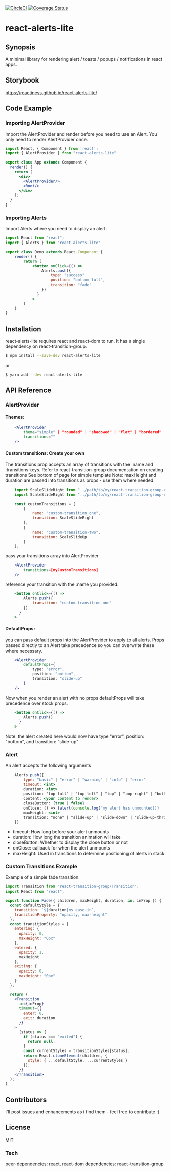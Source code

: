 [![CircleCI](https://circleci.com/gh/reactiness/react-alerts-lite.svg?style=svg)](https://coveralls.io/github/reactiness/react-alerts-lite?branch=master)
[![Coverage Status](https://coveralls.io/repos/github/reactiness/react-alerts-lite/badge.svg?branch=master)](https://coveralls.io/github/reactiness/react-alerts-lite?branch=master)

# react-alerts-lite

## Synopsis

A minimal library for rendering alert / toasts / popups / notifications in react apps.

## Storybook

https://reactiness.github.io/react-alerts-lite/

## Code Example

### Importing AlertProvider
Import the AlertProvider and render before you need to use an Alert. 
You only need to render AlertProvider once.

```jsx
import React, { Component } from 'react';
import { AlertProvider } from "react-alerts-lite"

export class App extends Component {
  render() {
    return (
      <div>
        <AlertProvider/>
        <Root/>
      </div>
    );
  }
}
```

### Importing Alerts
Import Alerts where you need to display an alert.

```jsx
import React from "react";
import { Alerts } from "react-alerts-lite"

export class Demo extends React.Component {
    render() {
        return (
            <button onClick={() =>
                Alerts.push({
                    type: "success"
                    position: "bottom-full",
                    transition: "fade"
                })
              }
            >
        )
    }
}
```

## Installation

react-alerts-lite requires react and react-dom to run. It has a single dependency on react-transition-group.

```sh
$ npm install --save-dev react-alerts-lite
```
or
```sh
$ yarn add --dev react-alerts-lite
```

## API Reference

### AlertProvider
#### Themes:
```jsx
    <AlertProvider
        theme="simple" | "rounded" | "shadowed" | "flat" | "bordered"
        transitions=""
    />
```
#### Custom transitions: Create your own
The transitions prop accepts an array of transitions with the :name and :transitions keys. 
Refer to react-transition-group documentation on creating transitions
See bottom of page for simple template
Note: maxHeight and duration are passed into transitions as props - use them where needed.
```jsx
    import ScaleSlideRight from "../path/to/my/react-transition-group-custom-transition"
    import ScaleSlideRight from "../path/to/my/react-transition-group-custom-transition"
    
    const customTransitions = [
        {
            name: "custom-transition_one",
            transition: ScaleSlideRight
        },
        {
            name: "custom-transition-two",
            transition: ScaleSlideUp
        }
    ];
```
pass your transitions array into AlertProvider
```jsx
    <AlertProvider
        transitions=[myCustomTransitions]
    />
```
reference your transition with the :name you provided.
```jsx
    <button onClick={() =>
        Alerts.push({
            transition: "custom-transition_one"
        })
      }
    >
```

#### DefaultProps:
you can pass default props into the AlertProvider to apply to all alerts.
Props passed directly to an Alert take precedence so you can overwrite these where necessary.
```jsx
    <AlertProvider
        defaultProps={
            type: "error",
            position: "bottom",
            transition: "slide-up"
        }
    />
```
Now when you render an alert with no props defaultProps will take precedence over stock props.
```jsx
    <button onClick={() =>
        Alerts.push()
      }
    >
```
Note: the alert created here would now have type "error", position: "bottom", and transition: "slide-up"

### Alert
An alert accepts the following arguments
```jsx
    Alerts.push({
        type: "basic" | "error" | "warning" | "info" | "error"
        timeout: <int>
        duration: <int>
        position: "top-full" | "top-left" | "top" | "top-right" | "bottom-left" | "bottom" | "bottom-right" | "bottom-full"
        content: <your content to render>
        closeButton: {true | false}
        onClose: () => {alert(console.log("my alert has unmounted))}
        maxHeight: <int>
        transition: "none" | "slide-up" | "slide-down" | "slide-up-through" | "fade" | "slide-right" | "slide-left" | "rotate-left" | "rotate-right" | "scale" | "scale-slide-down" | "scale-slide-left" | "scale-slide-right" | "scale-slide-up"
    })
```

- timeout: How long before your alert unmounts
- duration: How long the transition animation will take
- closeButton: Whether to display the close button or not
- onClose: callback for when the alert unmounts
- maxHeight: Used in transitions to determine positioning of alerts in stack


### Custom Transitions Example
Example of a simple fade transition.
```jsx
import Transition from "react-transition-group/Transition";
import React from "react";

export function Fade({ children, maxHeight, duration, in: inProp }) {
  const defaultStyle = {
    transition: `${duration}ms ease-in`,
    transitionProperty: "opacity, max-height"
  };
  const transitionStyles = {
    entering: {
      opacity: 0,
      maxHeight: "0px"
    },
    entered: {
      opacity: 1,
      maxHeight
    },
    exiting: {
      opacity: 0,
      maxHeight: "0px"
    }
  };

  return (
    <Transition
      in={inProp}
      timeout={{
        enter: 0,
        exit: duration
      }}
    >
      {status => {
        if (status === "exited") {
          return null;
        }
        const currentStyles = transitionStyles[status];
        return React.cloneElement(children, {
          style: { ...defaultStyle, ...currentStyles }
        });
      }}
    </Transition>
  );
}

```
## Contributors

I'll post issues and enhancements as i find them - feel free to contribute :)

## License

MIT

### Tech

peer-dependencies: react, react-dom
dependencies: react-transition-group


